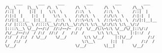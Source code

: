 `      ___       ___      ___          ___          ___          ___     
     /\__\     |\__\    /\  \        /\  \        /\  \        /\__\    
    /::|  |    |:|  |   \:\  \      /::\  \      /::\  \      /::|  |   
   /:|:|  |    |:|  |    \:\  \    /:/\:\  \    /:/\:\  \    /:|:|  |   
  /:/|:|__|__  |:|__|__  /::\  \  /::\~\:\  \  /::\~\:\  \  /:/|:|__|__
 /:/ |::::\__\ /::::\__\/:/\:\__\/:/\:\ \:\__\/:/\:\ \:\__\/:/ |::::\__\
 \/__/~~/:/  //:/~~/~  /:/  \/__/\:\~\:\ \/__/\/_|::\/:/  /\/__/~~/:/  /
       /:/  //:/  /   /:/  /      \:\ \:\__\     |:|::/  /       /:/  /
      /:/  / \/__/    \/__/        \:\ \/__/     |:|\/__/       /:/  /  
     /:/  /                         \:\__\       |:|  |        /:/  /   
     \/__/                           \/__/        \|__|        \/__/    
`
